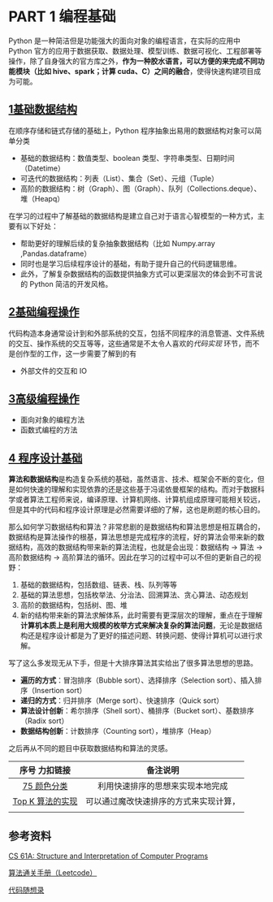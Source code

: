 # PART 1 编程基础

Python 是一种简洁但是功能强大的面向对象的编程语言，在实际的应用中 Python 官方的应用于数据获取、数据处理、模型训练、数据可视化、工程部署等操作，除了自身强大的官方库之外，**作为一种胶水语言，可以方便的来完成不同功能模块（比如 hive、spark；计算 cuda、C）之间的融合**，使得快速构建项目成为可能。

##  [1基础数据结构](1基础数据结构) 

在顺序存储和链式存储的基础上，Python 程序抽象出易用的数据结构对象可以简单分类

- 基础的数据结构：数值类型、boolean 类型、字符串类型、日期时间（Datetime）
- 可迭代的数据结构：列表（List）、集合（Set）、元组（Tuple）
- 高阶的数据结构：树（Graph）、图（Graph）、队列（Collections.deque）、堆（Heapq）

在学习的过程中了解基础的数据结构是建立自己对于语言心智模型的一种方式，主要有以下好处：

- 帮助更好的理解后续的复杂抽象数据结构（比如 Numpy.array ,Pandas.dataframe）
-  同时也是学习后续程序设计的基础，有助于提升自己的代码逻辑思维。
- 此外，了解复杂数据结构的函数提供抽象方式可以更深层次的体会到不可言说的 Python 简洁的开发风格。

##  [2基础编程操作](2基础编程操作) 

代码构造本身通常设计到和外部系统的交互，包括不同程序的消息管道、文件系统的交互、操作系统的交互等等，这些通常是不太令人喜欢的*代码实现* 环节，而不是创作型的工作，这一步需要了解到的有

- 外部文件的交互和 IO

##  [3高级编程操作](3高级编程操作) 

- 面向对象的编程方法
- 函数式编程的方法

##  [4 程序设计基础](Leetcode_template) 

**算法和数据结构**是构造复杂系统的基础，虽然语言、技术、框架会不断的变化，但是如何快速的理解和实现依靠的还是这些基于冯诺依曼框架的结构。而对于数据科学或者算法工程师来说，编译原理、计算机网络、计算机组成原理可能相关较远，但是其中的代码和程序设计原理是必然需要详细的了解，这也是刷题的核心目的。

那么如何学习数据结构和算法？非常悲剧的是数据结构和算法思想是相互耦合的，数据结构是算法操作的根基，算法思想是完成程序的流程，好的算法会带来新的数据结构，高效的数据结构带来新的算法流程，也就是会出现：数据结构 -> 算法 -> 高阶数据结构 -> 高阶算法的循环。因此在学习的过程中可以不但的更新自己的视野：

1. 基础的数据结构，包括数组、链表、栈、队列等等
2. 基础的算法思想，包括枚举法、分治法、回溯算法、贪心算法、动态规划
3. 高阶的数据结构，包括树、图、堆
4. 新的结构带来新的算法求解体系，此时需要有更深层次的理解，重点在于理解**计算机本质上是利用大规模的枚举方式来解决复杂的算法问题**，无论是数据结构还是程序设计都是为了更好的描述问题、转换问题、使得计算机可以进行求解。

写了这么多发现无从下手，但是十大排序算法其实给出了很多算法思想的思路。

- **遍历的方式**：冒泡排序（Bubble sort）、选择排序（Selection sort）、插入排序（Insertion sort）
- **递归的方式**：归并排序（Merge sort）、快速排序（Quick sort）
- **算法设计创新**：希尔排序（Shell sort）、桶排序（Bucket sort）、基数排序（Radix sort）
- **数据结构创新**：计数排序（Counting sort），堆排序（Heap）

之后再从不同的题目中获取数据结构和算法的灵感。

|                        序号 力扣链接                         |                备注说明                |
| :----------------------------------------------------------: | :------------------------------------: |
| [75 颜色分类](https://leetcode.cn/problems/sort-colors/description/) |    利用快速排序的思想来实现本地完成    |
| [Top K 算法的实现](https://juejin.cn/post/7059395546712604679) | 可以通过魔改快速排序的方式来实现计算， |
|                                                              |                                        |



## 参考资料

 [CS 61A: Structure and Interpretation of Computer Programs](https://cs61a.org/)

[算法通关手册（Leetcode）](https://algo.itcharge.cn/)

[代码随想录](https://programmercarl.com/)